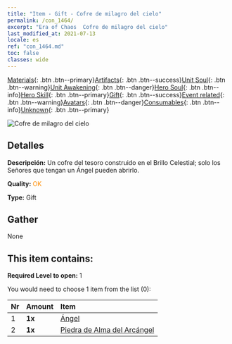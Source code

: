 ```yaml
---
title: "Item - Gift - Cofre de milagro del cielo"
permalink: /con_1464/
excerpt: "Era of Chaos  Cofre de milagro del cielo"
last_modified_at: 2021-07-13
locale: es
ref: "con_1464.md"
toc: false
classes: wide
---
```

 [Materials](/ItemsES/){: .btn .btn--primary}[Artifacts](/ItemsES/Artifacts/){: .btn .btn--success}[Unit Soul](/ItemsES/UnitSoul/){: .btn .btn--warning}[Unit Awakening](/ItemsES/UnitAwakening/){: .btn .btn--danger}[Hero Soul](/ItemsES/HeroSoul/){: .btn .btn--info}[Hero Skill](/ItemsES/HeroSkill/){: .btn .btn--primary}[Gift](/ItemsES/Gift/){: .btn .btn--success}[Event related](/ItemsES/Events/){: .btn .btn--warning}[Avatars](/ItemsES/Avatars/){: .btn .btn--danger}[Consumables](/ItemsES/Consumables/){: .btn .btn--info}[Unknown](/ItemsES/Unknown/){: .btn .btn--primary}

 ![Cofre de milagro del cielo](/images/t/i_907021.png)

## Detalles
 **Descripción:** Un cofre del tesoro construido en el Brillo Celestial; solo los Señores que tengan un Ángel pueden abrirlo.

 **Quality:** <span style="color: #FF8C00">OK</span>

 **Type:** Gift

## Gather

  None

## This item contains:

 **Required Level to open:** 1

 You would need to choose 1 item from the list (0):

  | Nr | Amount |     Item    |
  |:---|:-------|:------------|
  | 1 |  **1x** | [Ángel](/ItemsES/unt_196/) |  | 
  | 2 |  **1x** | [Piedra de Alma del Arcángel](/ItemsES/unt_288/) |  | 
